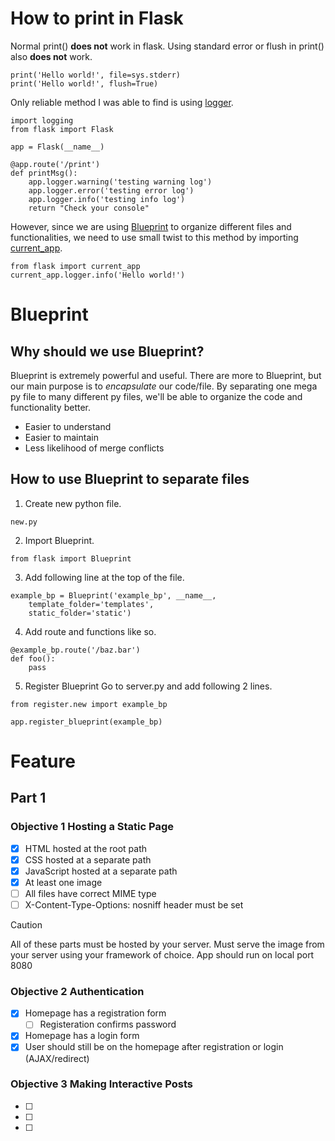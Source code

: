 # How to print in Flask
Normal print() **does not** work in flask.
Using standard error or flush in print() also **does not** work.
```
print('Hello world!', file=sys.stderr)
print('Hello world!', flush=True)
```
Only reliable method I was able to find is using [logger](https://flask.palletsprojects.com/en/2.3.x/logging/).
```
import logging
from flask import Flask

app = Flask(__name__)

@app.route('/print')
def printMsg():
    app.logger.warning('testing warning log')
    app.logger.error('testing error log')
    app.logger.info('testing info log')
    return "Check your console"
```
However, since we are using [Blueprint](https://flask.palletsprojects.com/en/2.3.x/blueprints/) to organize different files and functionalities, we need to use small twist to this method by importing [current_app](https://stackoverflow.com/questions/16994174/in-flask-how-to-access-app-logger-within-blueprint).
```
from flask import current_app
current_app.logger.info('Hello world!')
```
# Blueprint
## Why should we use Blueprint?
Blueprint is extremely powerful and useful. There are more to Blueprint, but our main purpose is to _encapsulate_ our code/file.
By separating one mega py file to many different py files, we'll be able to organize the code and functionality better.
- Easier to understand
- Easier to maintain
- Less likelihood of merge conflicts
## How to use Blueprint to separate files
1. Create new python file.
```
new.py
```
2. Import Blueprint.
```
from flask import Blueprint
```
3. Add following line at the top of the file.
```
example_bp = Blueprint('example_bp', __name__,
    template_folder='templates',
    static_folder='static')
```
4. Add route and functions like so.
```
@example_bp.route('/baz.bar')
def foo():
    pass
```
5. Register Blueprint
Go to server.py and add following 2 lines.
```
from register.new import example_bp
```
```
app.register_blueprint(example_bp)
```
# Feature
## Part 1
### Objective 1 Hosting a Static Page
- [x] HTML hosted at the root path
- [x] CSS hosted at a separate path
- [x] JavaScript hosted at a separate path
- [x] At least one image
- [ ] All files have correct MIME type
- [ ] X-Content-Type-Options: nosniff header must be set
> [!CAUTION]
> All of these parts must be hosted by your server.
> Must serve the image from your server using your framework of choice.
> App should run on local port 8080

### Objective 2 Authentication
- [x] Homepage has a registration form
    - [ ] Registeration confirms password 
- [x] Homepage has a login form
- [x] User should still be on the homepage after registration or login (AJAX/redirect)

### Objective 3 Making Interactive Posts
- [ ]
- [ ]
- [ ]



